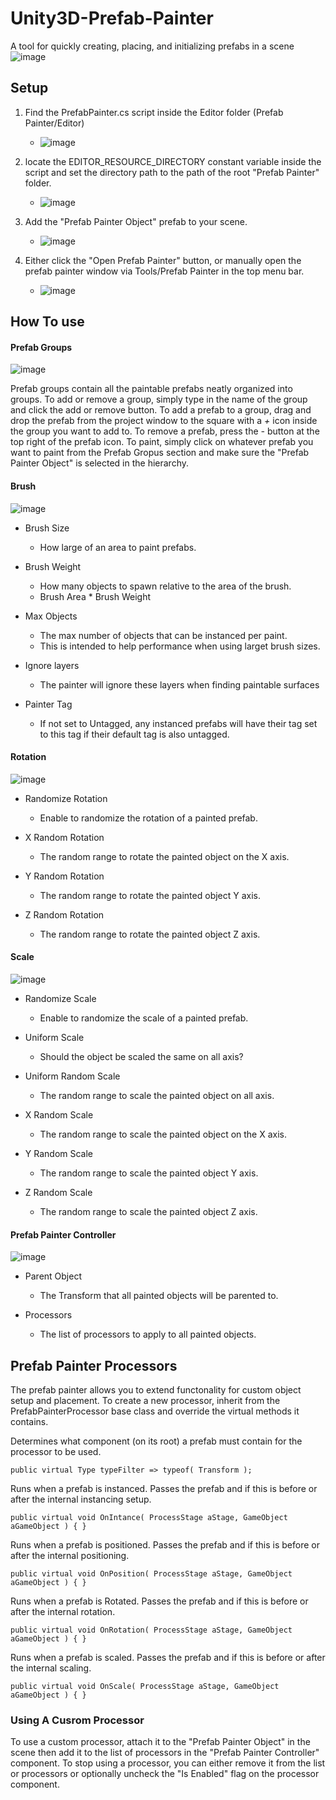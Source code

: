 # Unity3D-Prefab-Painter
A tool for quickly creating, placing, and initializing prefabs in a scene 
![image](https://user-images.githubusercontent.com/40306723/219966379-9972dd5b-fefd-4056-856c-642d7fda1f15.png)

## Setup
1. Find the PrefabPainter.cs script inside the Editor folder (Prefab Painter/Editor) 
   - ![image](https://user-images.githubusercontent.com/40306723/219966927-d95d87a3-7ebe-4fe9-ad75-da97ac5a4a18.png)

2. locate the EDITOR_RESOURCE_DIRECTORY constant variable inside the script and set the directory path to the path of the root "Prefab Painter" folder.
   - ![image](https://user-images.githubusercontent.com/40306723/219966876-aa8668ee-7ac6-4196-846e-ba8370a920e8.png)

3. Add the "Prefab Painter Object" prefab to your scene.
   - ![image](https://user-images.githubusercontent.com/40306723/219966852-ee16a07a-3883-436e-a04b-b5f03755f334.png)

4. Either click the "Open Prefab Painter" button, or manually open the prefab painter window via Tools/Prefab Painter in the top menu bar.
   - ![image](https://user-images.githubusercontent.com/40306723/219966782-f9637b6f-c826-487d-8219-c9be337007b8.png)
   
## How To use

#### Prefab Groups
![image](https://user-images.githubusercontent.com/40306723/219969418-8ceb7419-bba1-47bc-a682-8aaacea9b2cb.png)

Prefab groups contain all the paintable prefabs neatly organized into groups. To add or remove a group, simply type in the name of the group and click the add or remove button. To add a prefab to a group, drag and drop the prefab from the project window to the square with a *+* icon inside the group you want to add to. To remove a prefab, press the *-* button at the top right of the prefab icon. To paint, simply click on whatever prefab you want to paint from the Prefab Gropus section and make sure the "Prefab Painter Object" is selected in the hierarchy.

#### Brush
![image](https://user-images.githubusercontent.com/40306723/219969081-d50f2114-82c3-4c34-b302-ec0fc6a30924.png)

- Brush Size
  - How large of an area to paint prefabs.

- Brush Weight
  -  How many objects to spawn relative to the area of the brush.
  -  Brush Area * Brush Weight

- Max Objects
  - The max number of objects that can be instanced per paint.
  - This is intended to help performance when using larget brush sizes.

- Ignore layers
  - The painter will ignore these layers when finding paintable surfaces

- Painter Tag
  - If not set to Untagged, any instanced prefabs will have their tag set to this tag if their default tag is also untagged.

#### Rotation
![image](https://user-images.githubusercontent.com/40306723/219969070-47d13c9f-d813-47d6-88c6-f71221feeca9.png)

- Randomize Rotation
  - Enable to randomize the rotation of a painted prefab.

- X Random Rotation
  - The random range to rotate the painted object on the X axis.
  
- Y Random Rotation
  - The random range to rotate the painted object Y axis.
  
- Z Random Rotation
  - The random range to rotate the painted object Z axis.

#### Scale
![image](https://user-images.githubusercontent.com/40306723/219969047-91645f6a-a6f7-4be2-9389-58a1b68fca59.png)

- Randomize Scale
  - Enable to randomize the scale of a painted prefab.
  
- Uniform Scale
  - Should the object be scaled the same on all axis?
  
- Uniform Random Scale
  - The random range to scale the painted object on all axis.

- X Random Scale
  - The random range to scale the painted object on the X axis.
  
- Y Random Scale
  - The random range to scale the painted object Y axis.
  
- Z Random Scale
  - The random range to scale the painted object Z axis.

#### Prefab Painter Controller
![image](https://user-images.githubusercontent.com/40306723/219969022-c75232d4-c395-4454-80d7-1ffd10171b2a.png)

- Parent Object
  - The Transform that all painted objects will be parented to.
  
- Processors
  - The list of processors to apply to all painted objects.

## Prefab Painter Processors
The prefab painter allows you to extend functonality for custom object setup and placement. To create a new processor, inherit from the PrefabPainterProcessor base class and override the virtual methods it contains.

Determines what component (on its root) a prefab must contain for the processor to be used. 
```
public virtual Type typeFilter => typeof( Transform );
```

Runs when a prefab is instanced. Passes the prefab and if this is before or after the internal instancing setup.  
```
public virtual void OnIntance( ProcessStage aStage, GameObject aGameObject ) { }
```

Runs when a prefab is positioned. Passes the prefab and if this is before or after the internal positioning.  
```
public virtual void OnPosition( ProcessStage aStage, GameObject aGameObject ) { }
```

Runs when a prefab is Rotated. Passes the prefab and if this is before or after the internal rotation.  
```
public virtual void OnRotation( ProcessStage aStage, GameObject aGameObject ) { }
```

Runs when a prefab is scaled. Passes the prefab and if this is before or after the internal scaling.  
```
public virtual void OnScale( ProcessStage aStage, GameObject aGameObject ) { }
```

### Using A Cusrom Processor
To use a custom processor, attach it to the "Prefab Painter Object" in the scene then add it to the list of processors in the "Prefab Painter Controller" component.
To stop using a processor, you can either remove it from the list or processors or optionally uncheck the "Is Enabled" flag on the processor component.
